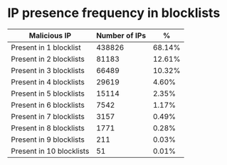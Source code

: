 # IP presence frequency in blocklists
| Malicious IP | Number of IPs | % |
|----|----|----|
| Present in 1 blocklist | 438826 | 68.14% |
| Present in 2 blocklists | 81183 | 12.61% |
| Present in 3 blocklists | 66489 | 10.32% |
| Present in 4 blocklists | 29619 | 4.60% |
| Present in 5 blocklists | 15114 | 2.35% |
| Present in 6 blocklists | 7542 | 1.17% |
| Present in 7 blocklists | 3157 | 0.49% |
| Present in 8 blocklists | 1771 | 0.28% |
| Present in 9 blocklists | 211 | 0.03% |
| Present in 10 blocklists | 51 | 0.01% |
